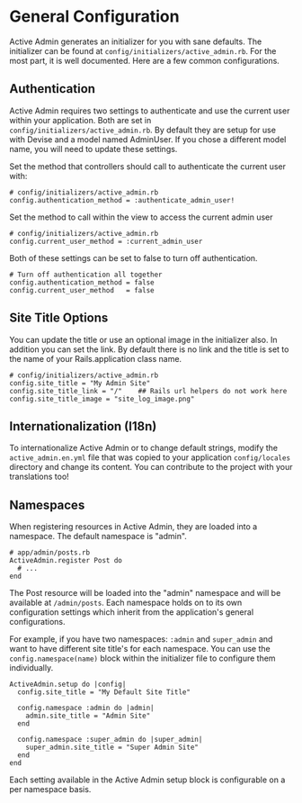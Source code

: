 # General Configuration

Active Admin generates an initializer for you with sane defaults. The
initializer can be found at `config/initializers/active_admin.rb`. For the most
part, it is well documented. Here are a few common configurations.

## Authentication

Active Admin requires two settings to authenticate and use the current user
within your application. Both are set in `config/initializers/active_admin.rb`.
By default they are setup for use with Devise and a model named AdminUser. If
you chose a different model name, you will need to update these settings.

Set the method that controllers should call to authenticate the current user
with:

    # config/initializers/active_admin.rb
    config.authentication_method = :authenticate_admin_user!

Set the method to call within the view to access the current admin user

    # config/initializers/active_admin.rb
    config.current_user_method = :current_admin_user

Both of these settings can be set to false to turn off authentication.

    # Turn off authentication all together
    config.authentication_method = false
    config.current_user_method   = false

## Site Title Options

You can update the title or use an optional image in the initializer also. In addition you can set the link.  By default
there is no link and the title is set to the name of your Rails.application class name.

    # config/initializers/active_admin.rb
    config.site_title = "My Admin Site"
    config.site_title_link = "/"    ## Rails url helpers do not work here
    config.site_title_image = "site_log_image.png"

## Internationalization (I18n)

To internationalize Active Admin or to change default strings, modify the
`active_admin.en.yml` file that was copied to your application `config/locales`
directory and change its content. You can contribute to the project with your
translations too!

## Namespaces

When registering resources in Active Admin, they are loaded into a namespace.
The default namespace is "admin".

    # app/admin/posts.rb
    ActiveAdmin.register Post do
      # ...
    end

The Post resource will be loaded into the "admin" namespace and will be
available at `/admin/posts`. Each namespace holds on to its own configuration
settings which inherit from the application's general configurations.

For example, if you have two namespaces: `:admin` and `super_admin` and want to
have different site title's for each namespace. You can use the
`config.namespace(name)` block within the initializer file to configure them
individually.

    ActiveAdmin.setup do |config|
      config.site_title = "My Default Site Title"

      config.namespace :admin do |admin|
        admin.site_title = "Admin Site"
      end

      config.namespace :super_admin do |super_admin|
        super_admin.site_title = "Super Admin Site"
      end
    end

Each setting available in the Active Admin setup block is configurable on a per
namespace basis.
